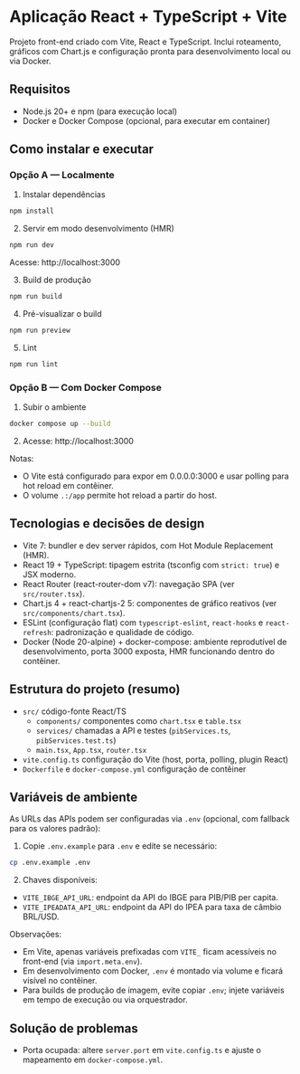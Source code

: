 # Aplicação React + TypeScript + Vite

Projeto front-end criado com Vite, React e TypeScript. Inclui roteamento, gráficos com Chart.js e configuração pronta para desenvolvimento local ou via Docker.

## Requisitos

- Node.js 20+ e npm (para execução local)
- Docker e Docker Compose (opcional, para executar em container)

## Como instalar e executar

### Opção A — Localmente

1) Instalar dependências

```sh
npm install
```

2) Servir em modo desenvolvimento (HMR)

```sh
npm run dev
```

Acesse: http://localhost:3000

3) Build de produção

```sh
npm run build
```

4) Pré-visualizar o build

```sh
npm run preview
```

5) Lint

```sh
npm run lint
```

### Opção B — Com Docker Compose

1) Subir o ambiente

```sh
docker compose up --build
```

2) Acesse: http://localhost:3000

Notas:
- O Vite está configurado para expor em 0.0.0.0:3000 e usar polling para hot reload em contêiner.
- O volume `.:/app` permite hot reload a partir do host.

## Tecnologias e decisões de design

- Vite 7: bundler e dev server rápidos, com Hot Module Replacement (HMR).
- React 19 + TypeScript: tipagem estrita (tsconfig com `strict: true`) e JSX moderno.
- React Router (react-router-dom v7): navegação SPA (ver `src/router.tsx`).
- Chart.js 4 + react-chartjs-2 5: componentes de gráfico reativos (ver `src/components/chart.tsx`).
- ESLint (configuração flat) com `typescript-eslint`, `react-hooks` e `react-refresh`: padronização e qualidade de código.
- Docker (Node 20-alpine) + docker-compose: ambiente reprodutível de desenvolvimento, porta 3000 exposta, HMR funcionando dentro do contêiner.

## Estrutura do projeto (resumo)

- `src/` código-fonte React/TS
  - `components/` componentes como `chart.tsx` e `table.tsx`
  - `services/` chamadas a API e testes (`pibServices.ts`, `pibServices.test.ts`)
  - `main.tsx`, `App.tsx`, `router.tsx`
- `vite.config.ts` configuração do Vite (host, porta, polling, plugin React)
- `Dockerfile` e `docker-compose.yml` configuração de contêiner

## Variáveis de ambiente

As URLs das APIs podem ser configuradas via `.env` (opcional, com fallback para os valores padrão):

1) Copie `.env.example` para `.env` e edite se necessário:

```sh
cp .env.example .env
```

2) Chaves disponíveis:

- `VITE_IBGE_API_URL`: endpoint da API do IBGE para PIB/PIB per capita.
- `VITE_IPEADATA_API_URL`: endpoint da API do IPEA para taxa de câmbio BRL/USD.

Observações:
- Em Vite, apenas variáveis prefixadas com `VITE_` ficam acessíveis no front-end (via `import.meta.env`).
- Em desenvolvimento com Docker, `.env` é montado via volume e ficará visível no contêiner.
- Para builds de produção de imagem, evite copiar `.env`; injete variáveis em tempo de execução ou via orquestrador.

## Solução de problemas

- Porta ocupada: altere `server.port` em `vite.config.ts` e ajuste o mapeamento em `docker-compose.yml`.
